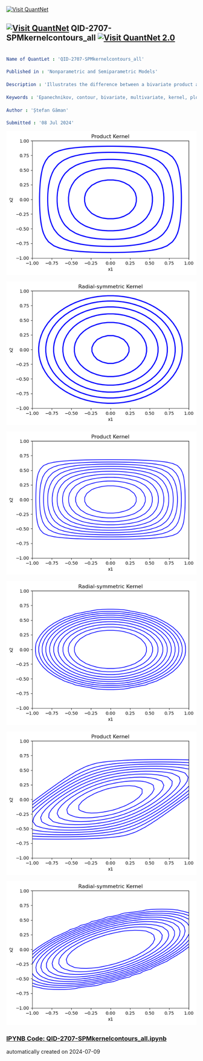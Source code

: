 [<img src="https://github.com/QuantLet/Styleguide-and-FAQ/blob/master/pictures/banner.png" width="1100" alt="Visit QuantNet">](http://quantlet.de/)

## [<img src="https://github.com/QuantLet/Styleguide-and-FAQ/blob/master/pictures/qloqo.png" alt="Visit QuantNet">](http://quantlet.de/) **QID-2707-SPMkernelcontours_all** [<img src="https://github.com/QuantLet/Styleguide-and-FAQ/blob/master/pictures/QN2.png" width="60" alt="Visit QuantNet 2.0">](http://quantlet.de/)

```yaml

Name of QuantLet : 'QID-2707-SPMkernelcontours_all'

Published in : 'Nonparametric and Semiparametric Models'

Description : 'Illustrates the difference between a bivariate product and a bivariate radial-symmetric Epanechnikov kernel with equal bandwidths.'

Keywords : 'Epanechnikov, contour, bivariate, multivariate, kernel, plot, graphical representation, data visualization'

Author : 'Ștefan Găman'

Submitted : '08 Jul 2024'

```

![Picture1](QID-2707-SPMkernelcontours_all.png)

![Picture2](QID-2707-SPMkernelcontours_all_2.png)

![Picture3](QID-2707-SPMkernelcontours_all_3.png)

![Picture4](QID-2707-SPMkernelcontours_all_4.png)

![Picture5](QID-2707-SPMkernelcontours_all_5.png)

![Picture6](QID-2707-SPMkernelcontours_all_6.png)

### [IPYNB Code: QID-2707-SPMkernelcontours_all.ipynb](QID-2707-SPMkernelcontours_all.ipynb)


automatically created on 2024-07-09